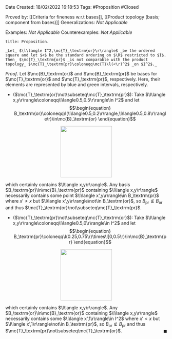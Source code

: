 <br />
<br />

Date Created: 18/02/2022 16:18:53
Tags: #Proposition #Closed 

Proved by: [[Criteria for fineness w.r.t bases]], [[Product topology (basis; component from bases)]]
Generalizations: _Not Applicable_

Examples: _Not Applicable_
Counterexamples: _Not Applicable_

``` ad-Proposition
title: Proposition.

_Let_ $\l\langle I^2,\mc{T}_\textrm{or}\r\rangle$ _be the ordered square and let $<$ be the standard ordering on $\R$ restricted to $I$. Then_ $\mc{T}_\textrm{or}$ _is not comparable with the product topology_ $\mc{T}_\textrm{pr}\coloneqq\mc{T}\l(<\r)^2$ _on $I^2$._

```

_Proof_. Let $\mc{B}_\textrm{or}$ and $\mc{B}_\textrm{pr}$ be bases for $\mc{T}_\textrm{or}$ and $\mc{T}_\textrm{pr}$, respectively. Here, their elements are represented by blue and green intervals, respectively.
* ($\mc{T}_\textrm{or}\not\subseteq\mc{T}_\textrm{pr}$): Take $\l\langle x,y\r\rangle\coloneqq\l\langle0.5,0.5\r\rangle\in I^2$ and let
$$\begin{equation}
    B_\textrm{or}\coloneqq\l(\l\langle0.5,0.2\r\rangle,\l\langle0.5,0.8\r\rangle\r)\in\mc{B}_\textrm{or}
\end{equation}$$

<center><img src="https://raw.githubusercontent.com/zhaoshenzhai/MathWiki/master/Images/19-02-2022_122650/image.svg", width=160></center>

which certainly contains $\l\langle x,y\r\rangle$. Any basis $B_\textrm{pr}\in\mc{B}_\textrm{pr}$ containing $\l\langle x,y\r\rangle$ necessarily contains some point $\l\langle x',y\r\rangle\in B_\textrm{pr}$ where $x'\neq x$ but $\l\langle x',y\r\rangle\not\in B_\textrm{or}$, so $B_\textrm{pr}\not\subseteq B_\textrm{or}$ and thus $\mc{T}_\textrm{or}\not\subseteq\mc{T}_\textrm{pr}$.
* ($\mc{T}_\textrm{pr}\not\subseteq\mc{T}_\textrm{or}$): Take $\l\langle x,y\r\rangle\coloneqq\l\langle0.5,0\r\rangle\in I^2$ and let
$$\begin{equation}
    B_\textrm{pr}\coloneqq\l(0.25,0.75\r)\times\l[0,0.5\r)\in\mc{B}_\textrm{pr}
\end{equation}$$

<center><img src="https://raw.githubusercontent.com/zhaoshenzhai/MathWiki/master/Images/19-02-2022_124825/image.svg", width=160></center>

which certainly contains $\l\langle x,y\r\rangle$. Any $B_\textrm{or}\in\mc{B}_\textrm{or}$ containing $\l\langle x,y\r\rangle$ necessarily contains some $\l\langle x',1\r\rangle\in I^2$ where $x'<x$ but $\l\langle x',1\r\rangle\not\in B_\textrm{pr}$, so $B_\textrm{or}\not\subseteq B_\textrm{pr}$ and thus $\mc{T}_\textrm{pr}\not\subseteq\mc{T}_\textrm{or}$.<span style="float:right;">$\blacksquare$</span>
